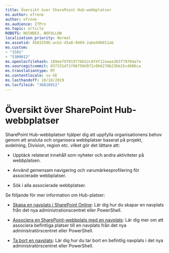 ```yaml
---
title: Översikt över SharePoint Hub-webbplatser
ms.author: efrene
author: efrene
ms.audience: ITPro
ms.topic: article
ROBOTS: NOINDEX, NOFOLLOW
localization_priority: Normal
ms.assetid: 4583259b-acb2-45a0-9469-2abe496011ab
ms.custom:
- "1591"
- "5300012"
ms.openlocfilehash: 189eef97019776b52c8f4f12aaaa303f79704a7a
ms.sourcegitcommit: 037331d71f06750d972c0b6278b23bb15c4806ca
ms.translationtype: MT
ms.contentlocale: sv-SE
ms.lasthandoff: 10/18/2019
ms.locfileid: "36818912"
---
```

# <a name="sharepoint-hub-sites-overview"></a>Översikt över SharePoint Hub-webbplatser

SharePoint Hub-webbplatser hjälper dig att uppfylla organisationens behov genom att ansluta och organisera webbplatser baserat på projekt, avdelning, Division, region etc. vilket gör det lättare att:

- Upptäck relaterat innehåll som nyheter och andra aktiviteter på webbplatsen.

- Använd gemensam navigering och varumärkesprofilering för associerade webbplatser. 

- Sök i alla associerade webbplatser.

Se följande för mer information om Hub-platser:
- [Skapa en navplats i SharePoint Online](https://docs.microsoft.com/sharepoint/create-hub-site): Lär dig hur du skapar en navplats från det nya administrationscentret eller PowerShell.

- [Associera en SharePoint-webbplats med en navplats](https://support.office.com/article/associate-a-sharepoint-site-with-a-hub-site-ae0009fd-af04-4d3d-917d-88edb43efc05): Lär dig mer om att associera befintliga platser till en navplats från det nya administratörscentret eller PowerShell.

- [Ta bort en navplats](https://docs.microsoft.com/sharepoint/remove-hub-site): Lär dig hur du tar bort en befintlig navplats i det nya administratörscentret eller PowerShell.

